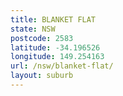 ```yaml
---
title: BLANKET FLAT
state: NSW
postcode: 2583
latitude: -34.196526
longitude: 149.254163
url: /nsw/blanket-flat/
layout: suburb
---
```

